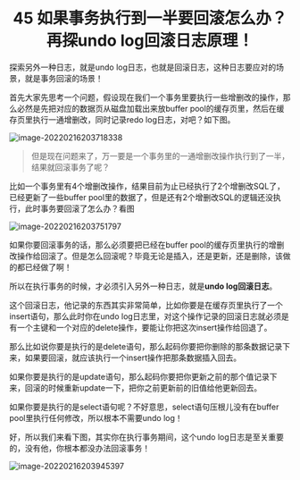 <h1 align="center">45 如果事务执行到一半要回滚怎么办？再探undo log回滚日志原理！</h1>



探索另外一种日志，就是undo log日志，也就是回滚日志，这种日志要应对的场景，就是事务回滚的场景！

首先大家先思考一个问题，假设现在我们一个事务里要执行一些增删改的操作，那么必然是先把对应的数据页从磁盘加载出来放buffer pool的缓存页里，然后在缓存页里执行一通增删改，同时记录redo log日志，对吧？如下图。

<img src="https://studyimages.oss-cn-beijing.aliyuncs.com/img/mysql/34-63/202210201138965.png" alt="image-20220216203718338" />

> 但是现在问题来了，万一要是一个事务里的一通增删改操作执行到了一半，结果就回滚事务了呢？

比如一个事务里有4个增删改操作，结果目前为止已经执行了2个增删改SQL了，已经更新了一些buffer pool里的数据了，但是还有2个增删改SQL的逻辑还没执行，此时事务要回滚了怎么办？看图

<img src="https://studyimages.oss-cn-beijing.aliyuncs.com/img/mysql/34-63/202210201138966.png" alt="image-20220216203751797" />

如果你要回滚事务的话，那么必须要把已经在buffer pool的缓存页里执行的增删改操作给回滚了。但是怎么回滚呢？毕竟无论是插入，还是更新，还是删除，该做的都已经做了啊！

所以在执行事务的时候，才必须引入另外一种日志，就是**undo log回滚日志**。

这个回滚日志，他记录的东西其实非常简单，比如你要是在缓存页里执行了一个insert语句，那么此时你在undo log日志里，对这个操作记录的回滚日志就必须是有一个主键和一个对应的delete操作，要能让你把这次insert操作给回退了。

那么比如说你要是执行的是delete语句，那么起码你要把你删除的那条数据记录下来，如果要回滚，就应该执行一个insert操作把那条数据插入回去。

如果你要是执行的是update语句，那么起码你要把你更新之前的那个值记录下来，回滚的时候重新update一下，把你之前更新前的旧值给他更新回去。

如果你要是执行的是select语句呢？不好意思，select语句压根儿没有在buffer pool里执行任何修改，所以根本不需要undo log！

好，所以我们来看下图，其实你在执行事务期间，这个undo log日志是至关重要的，没有他，你根本都没办法回滚事务！

<img src="https://studyimages.oss-cn-beijing.aliyuncs.com/img/mysql/34-63/202210201138967.png" alt="image-20220216203945397" />


